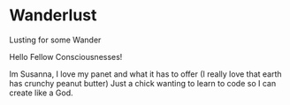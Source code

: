 # Wanderlust
Lusting for some Wander

Hello Fellow Consciousnesses!

Im Susanna, I love my panet and what it has to offer (I really love that earth has crunchy peanut butter)
Just a chick wanting to learn to code so I can create like a God.

